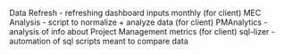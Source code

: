 Data Refresh - refreshing dashboard inputs monthly (for client)
MEC Analysis - script to normalize + analyze data (for client)
PMAnalytics - analysis of info about Project Management metrics (for client)
sql-lizer - automation of sql scripts meant to compare data
